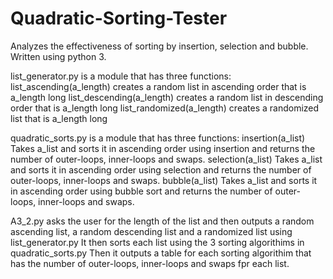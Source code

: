 # Quadratic-Sorting-Tester
Analyzes the effectiveness of sorting by insertion, selection and bubble.
Written using python 3.

list_generator.py is a module that has three functions: 
list_ascending(a_length) creates a random list in ascending order that is a_length long
list_descending(a_length) creates a random list in descending order that is a_length long
list_randomized(a_length) creates a randomized list that is a_length long

quadratic_sorts.py is a module that has three functions:
insertion(a_list) Takes a_list and sorts it in ascending order using insertion and returns the number of outer-loops, inner-loops and swaps.
selection(a_list) Takes a_list and sorts it in ascending order using selection and returns the number of outer-loops, inner-loops and swaps.
bubble(a_list) Takes a_list and sorts it in ascending order using bubble sort and returns the number of outer-loops, inner-loops and swaps.

A3_2.py asks the user for the length of the list and then outputs a random ascending list, a random descending list and a randomized list using list_generator.py
It then sorts each list using the 3 sorting algorithims in quadratic_sorts.py
Then it outputs a table for each sorting algorithim that has the number of outer-loops, inner-loops and swaps fpr each list.
